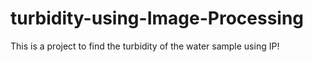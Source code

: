 # turbidity-using-Image-Processing


This is a project to find the turbidity of the water sample using IP!

